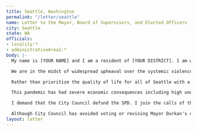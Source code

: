 ```yaml
---
title: Seattle, Washington
permalink: "/letter/seattle"
name: Letter to the Mayor, Board of Supervisors, and Elected Officers
city: Seattle
state: WA
officials:
- locality:*
- administrativeArea2:*
body: |-
  My name is [YOUR NAME] and I am a resident of [YOUR DISTRICT]. I am writing to demand that the City Council adopt a People’s Budget that prioritizes community wellbeing and redirects funding away from the police.

  We are in the midst of widespread upheaval over the systemic violence of policing, embodied by the SPD’s well documented history of murdering Black people. I will no longer accept empty gestures and suggestions of “reform.” I am  demanding that my voice be heard now, and that real change be made to the way this city allocates its resources.

  Rather than prioritize the quality of life for all of Seattle with a proportional housing and development budget, Mayor Durkan chooses to prioritize the SPD. In the 2019-2020 proposed budget, the funding for the Office of Housing, which provides grants for affordable housing, remained unchanged at only $69.1 million. In comparison, the SPD was allocated a budget of $363 million, representing a 9.7% increase in funds.

  This pandemic has had severe economic consequences including high unemployment causing many people to be unable to pay rent. Prior to the pandemic, 60k people were unhoused; the evictions and economic insecurity caused by COVID-19 will bring that number even higher. Support for communities in need is necessary now, more than ever. But instead, out of all departments, the Mayor has proposed an increase in funding to the SPD. The SPD has seen a rise in overtime pay which, more often than not, is paid out to officers responsible for harassing people who are unhoused, Black, Indigenous, and people of color. This money can be spent in other ways that are proven to be more effective in improving community safety and wellness.

  I demand that the City Council defund the SPD. I join the calls of those across the country to defund the police. I demand a budget that adequately and effectively meets the needs of at-risk Seattleites. I demand a budget that supports community wellbeing, rather than empowers the police forces that tear them apart.

  Although City Council has avoided voting or revising Mayor Durkan's draconian budget proposal, the document is back in your hands. It is your duty to represent your constituents. I am urging you to completely revise the Seattle budget for 2020-2021 fiscal year. You need to adopt a People’s Budget. Public opinion is with me.
layout: letter
---
```


